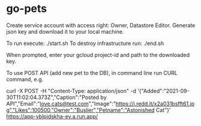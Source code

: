 # go-pets
Create service account with access right: Owner, Datastore Editor.
Generate json key and download it to your local machine.

To run execute: ./start.sh
To destroy infrastructure run: ./end.sh

When prompted, enter your gcloud project-id and path to the downloaded key.

To use POST API (add new pet to the DB), in command line run CURL command, e.g.

curl -X POST -H "Content-Type: application/json"  -d '{"Added":"2021-09-30T11:02:04.373Z","Caption":"Posted by API","Email":"love.cats@test.com","Image":"https://i.redd.it/x2a031bsfft61.jpg","Likes":100500,"Owner":"Buslier","Petname":"Astonished Cat"}' https://app-vblpjdskha-ey.a.run.app/